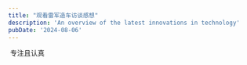 ```yaml
---
title: "观看雷军造车访谈感想"
description: 'An overview of the latest innovations in technology'
pubDate: '2024-08-06'
---
```


 专注且认真
